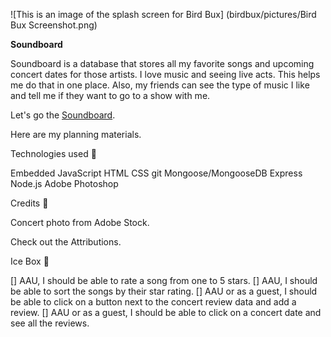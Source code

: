 ![This is an image of the splash screen for Bird Bux] (birdbux/pictures/Bird Bux Screenshot.png)

**Soundboard**

Soundboard is a database that stores all my favorite songs and upcoming concert dates for those artists.  I love music and seeing live acts.  This helps me do that in one place.  Also, my friends can see the type of music I like and tell me if they want to go to a show with me.

Let's go the [Soundboard](https://song-collector.fly.dev/).

Here are my planning materials.

Technologies used 💾

Embedded JavaScript
HTML
CSS
git
Mongoose/MongooseDB
Express
Node.js
Adobe Photoshop

Credits 🙌

Concert photo from Adobe Stock.

Check out the Attributions.

Ice Box 🧊

[] AAU, I should be able to rate a song from one to 5 stars.
[] AAU, I should be able to sort the songs by their star rating.
[] AAU or as a guest, I should be able to click on a button next to the concert review data and add a review.
[] AAU or as a guest, I should be able to click on a concert date and see all the reviews.
